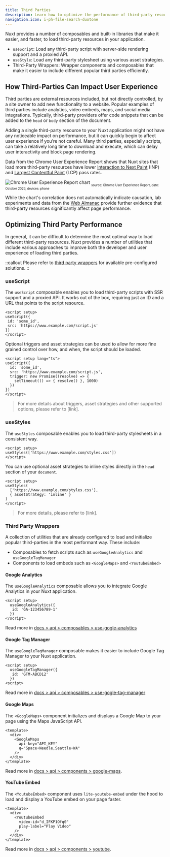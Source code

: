 ```yaml
---
title: Third Parties
description: Learn how to optimize the performance of third-party resources using built-in composables and components.
navigation.icon: i-ph-file-search-duotone
---
```


Nuxt provides a number of composables and built-in libraries that make it easier, and faster, to load third-party resources in your application.

- `useScript`: Load any third-party script with server-side rendering support and a proxied API.
- `useStyle`: Load any third-party stylesheet using various asset strategies.
- Third-Party Wrappers: Wrapper components and composables that make it easier to include different popular third parties efficiently.

## How Third-Parties Can Impact User Experience

Third parties are external resources included, but not directly controlled, by a site owner to add new functionality to a website. Popular examples of third parties include analytics, video embeds, maps, and social media integrations. Typically, third-party providers offer code snippets that can be added to the `head` or `body` section of the document.

Adding a single third-party resource to your Nuxt application might not have any noticeable impact on performance, but it can quickly begin to affect user experience if you’re not careful. Many third parties, especially scripts, can take a relatively long time to download and execute, which can delay user interactivity and block page rendering.

Data from the Chrome User Experience Report shows that Nuxt sites that load more third-party resources have lower [Interaction to Next Paint](https://web.dev/articles/inp) (INP) and [Largest Contentful Paint](https://web.dev/articles/lcp) (LCP) pass rates.

![Chrome User Experience Report chart](/assets/docs/getting-started/third-parties/chart.png)
<sub><sub>
source: Chrome User Experience Report,
date: October 2023,
devices: phone
</sub></sub>

While the chart's correlation does not automatically indicate causation, lab experiments and data from the [Web Almanac](https://almanac.httparchive.org/en/2022/third-parties) provide further evidence that third-party resources significantly affect page performance.

## Optimizing Third Party Performance

In general, it can be difficult to determine the most optimal way to load different third-party resources. Nuxt provides a number of utilities that include various approaches to improve both the developer and user experience of loading third parties.

::callout
Please refer to [third party wrappers](#third-party-wrappers) for available pre-configured solutions.
::

### useScript

The `useScript` composable enables you to load third-party scripts with SSR support and a proxied API. It works out of the box, requiring just an ID and a URL that points to the script resource.

```vue
<script setup>
useScript({
 id: 'some_id',
 src: 'https://www.example.com/script.js'
})
</script>
```

Optional triggers and asset strategies can be used to allow for more fine grained control over how, and when, the script should be loaded.

```vue
<script setup lang="ts">
useScript({
  id: 'some_id',
  src: 'https://www.example.com/script.js',
  trigger: new Promise((resolve) => {
    setTimeout(() => { resolve() }, 1000)
  })
})
</script>
```

> For more details about triggers, asset strategies and other supported options, please refer to [link].

### useStyles

The `useStyles` composable enables you to load third-party stylesheets in a consistent way.

```vue
<script setup>
useStyles(['https://www.example.com/styles.css'])
</script>
```

You can use optional asset strategies to inline styles directly in the `head` section of your `document`.

```vue
<script setup>
useStyles(
  ['https://www.example.com/styles.css'],
  { assetStrategy: 'inline' }
)
</script>
```

> For more details, please refer to [link].

### Third Party Wrappers

A collection of utilities that are already configured to load and initialize popular third-parties in the most performant way. These include:

- Composables to fetch scripts such as `useGoogleAnalytics` and `useGoogleTagManager`
- Components to load embeds such as `<GoogleMaps>` and `<YoutubeEmbed>`

#### Google Analytics

The `useGoogleAnalytics` composable allows you to integrate Google Analytics in your Nuxt application.

```vue
<script setup>
  useGoogleAnalytics({
   id: 'GA-123456789-1'
  })
</script>
```

Read more in [docs > api > composables > use-gogle-analytics](../3.api/2.composables/use-google-analytics.md)

#### Google Tag Manager

The `useGoogleTagManager` composable makes it easier to include Google Tag Manager to your Nuxt application.

```vue
<script setup>
  useGoogleTagManager({
   id: 'GTM-ABCD12'
  })
<script>
```

Read more in [docs > api > composables > use-gogle-tag-manager](../3.api/2.composables/use-google-tag-manager.md)

#### Google Maps

The `<GoogleMaps>` component initializes and displays a Google Map to your page using the Maps JavaScript API.

```vue
​​<template>
  <div>
    <GoogleMaps
      api-key="API_KEY"
      q="Space+Needle,Seattle+WA"
    />
  </div>
</template>
```

Read more in [docs > api > components > google-maps](../3.api/1.components/12.google-maps.md).

#### YouTube Embed

The `<YoutubeEmbed>` component uses `lite-youtube-embed` under the hood to load and display a YouTube embed on your page faster.

```vue
​​<template>
  <div>
    <YoutubeEmbed
      video-id="d_IFKP1Ofq0"
      play-label="Play Video"
    />
  </div>
</template>
```

Read more in [docs > api > components > youtube](../3.api/1.components/13.youtube-embed.md).
